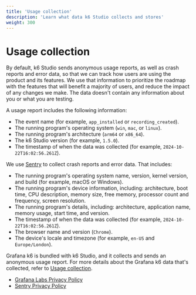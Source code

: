 ```yaml
---
title: 'Usage collection'
description: 'Learn what data k6 Studio collects and stores'
weight: 300
---
```


# Usage collection

By default, k6 Studio sends anonymous usage reports, as well as crash reports and error data, so that we can track how users are using the product and its features. We use that information to prioritize the roadmap with the features that will benefit a majority of users, and reduce the impact of any changes we make. The data doesn't contain any information about you or what you are testing.

A usage report includes the following information:

- The event name (for example, `app_installed` or `recording_created`).
- The running program's operating system (`win`, `mac`, or `linux`).
- The running program's architecture (`arm64` or `x86_64`).
- The k6 Studio version (for example, `1.5.0`).
- The timestamp of when the data was collected (for example, `2024-10-22T16:02:56.261Z`).

We use [Sentry](https://sentry.io/) to collect crash reports and error data. That includes:

- The running program's operating system name, version, kernel version, and build (for example, macOS or Windows).
- The running program's device information, including: architecture, boot time, CPU description, memory size, free memory, processor count and frequency, screen resolution.
- The running program's details, including: architecture, application name, memory usage, start time, and version.
- The timestamp of when the data was collected (for example, `2024-10-22T16:02:56.261Z`).
- The browser name and version (`Chrome`).
- The device's locale and timezone (for example, `en-US` and `Europe/London`).

Grafana k6 is bundled with k6 Studio, and it collects and sends an anonymous usage report. For more details about the Grafana k6 data that's collected, refer to [Usage collection](https://grafana.com/docs/k6/latest/set-up/usage-collection/).

- [Grafana Labs Privacy Policy](https://grafana.com/legal/privacy-policy/)
- [Sentry Privacy Policy](https://sentry.io/privacy/)
